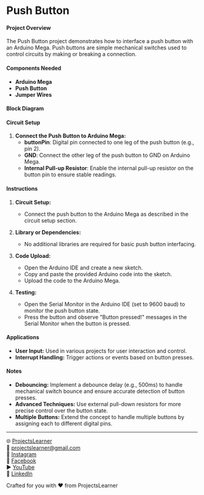 # Push Button

#### Project Overview

The Push Button project demonstrates how to interface a push button with an Arduino Mega. Push buttons are simple mechanical switches used to control circuits by making or breaking a connection.

#### Components Needed

- **Arduino Mega**
- **Push Button**
- **Jumper Wires**

#### Block Diagram


#### Circuit Setup

1. **Connect the Push Button to Arduino Mega:**
   - **buttonPin**: Digital pin connected to one leg of the push button (e.g., pin 2).
   - **GND**: Connect the other leg of the push button to GND on Arduino Mega.
   - **Internal Pull-up Resistor**: Enable the internal pull-up resistor on the button pin to ensure stable readings.

#### Instructions

1. **Circuit Setup:**
   - Connect the push button to the Arduino Mega as described in the circuit setup section.

2. **Library or Dependencies:**
   - No additional libraries are required for basic push button interfacing.

3. **Code Upload:**
   - Open the Arduino IDE and create a new sketch.
   - Copy and paste the provided Arduino code into the sketch.
   - Upload the code to the Arduino Mega.

4. **Testing:**
   - Open the Serial Monitor in the Arduino IDE (set to 9600 baud) to monitor the push button state.
   - Press the button and observe "Button pressed!" messages in the Serial Monitor when the button is pressed.

#### Applications

- **User Input:** Used in various projects for user interaction and control.
- **Interrupt Handling:** Trigger actions or events based on button presses.

#### Notes

- **Debouncing:** Implement a debounce delay (e.g., 500ms) to handle mechanical switch bounce and ensure accurate detection of button presses.
- **Advanced Techniques:** Use external pull-down resistors for more precise control over the button state.
- **Multiple Buttons:** Extend the concept to handle multiple buttons by assigning each to different digital pins.

---

🌐 [ProjectsLearner](https://projectslearner.com/learn/arduino-mega-push-button)  
📧 [projectslearner@gmail.com](mailto:projectslearner@gmail.com)  
📸 [Instagram](https://www.instagram.com/projectslearner/)  
📘 [Facebook](https://www.facebook.com/projectslearner)  
▶️ [YouTube](https://www.youtube.com/@ProjectsLearner)  
📘 [LinkedIn](https://www.linkedin.com/in/projectslearner)  

Crafted for you with ❤️ from ProjectsLearner